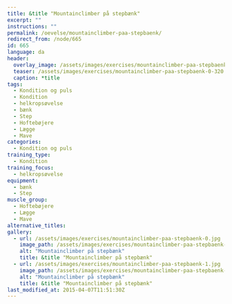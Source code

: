 ```yaml
---
title: &title "Mountainclimber på stepbænk"
excerpt: ""
instructions: ""
permalink: /oevelse/mountainclimber-paa-stepbaenk/
redirect_from: /node/665
id: 665
language: da
header:
  overlay_image: /assets/images/exercises/mountainclimber-paa-stepbaenk-0.jpg
  teaser: /assets/images/exercises/mountainclimber-paa-stepbaenk-0-320.jpg
  caption: *title
tags:
  - Kondition og puls
  - Kondition
  - helkropsøvelse
  - bænk
  - Step
  - Hoftebøjere
  - Lægge
  - Mave
categories:
  - Kondition og puls
training_type: 
  - Kondition
training_focus: 
  - helkropsøvelse
equipment:
  - bænk
  - Step
muscle_group:
  - Hoftebøjere
  - Lægge
  - Mave
alternative_titles:
gallery:
  - url: /assets/images/exercises/mountainclimber-paa-stepbaenk-0.jpg
    image_path: /assets/images/exercises/mountainclimber-paa-stepbaenk-0-320.jpg
    alt: "Mountainclimber på stepbænk"
    title: &title "Mountainclimber på stepbænk"
  - url: /assets/images/exercises/mountainclimber-paa-stepbaenk-1.jpg
    image_path: /assets/images/exercises/mountainclimber-paa-stepbaenk-1-320.jpg
    alt: "Mountainclimber på stepbænk"
    title: &title "Mountainclimber på stepbænk"
last_modified_at: 2015-04-07T11:51:30Z
---
```



